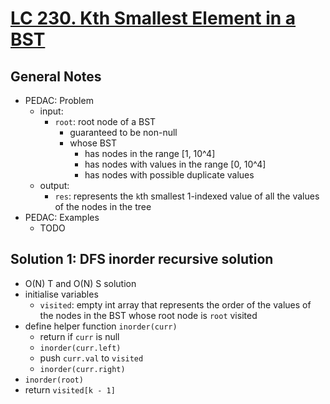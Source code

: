 # [LC 230. Kth Smallest Element in a BST](https://leetcode.com/problems/kth-smallest-element-in-a-bst/description/)

## General Notes

- PEDAC: Problem
  - input:
    - `root`: root node of a BST
      - guaranteed to be non-null
      - whose BST
        - has nodes in the range \[1, 10^4]
        - has nodes with values in the range \[0, 10^4]
        - has nodes with possible duplicate values
  - output:
    - `res`: represents the `k`th smallest 1-indexed value of all the values of the nodes in the tree
- PEDAC: Examples
  - TODO

## Solution 1: DFS inorder recursive solution

- O(N) T and O(N) S solution
- initialise variables
  - `visited`: empty int array that represents the order of the values of the nodes in the BST whose root node is `root` visited
- define helper function `inorder(curr)`
  - return if `curr` is null
  - `inorder(curr.left)`
  - push `curr.val` to `visited`
  - `inorder(curr.right)`
- `inorder(root)`
- return `visited[k - 1]`
